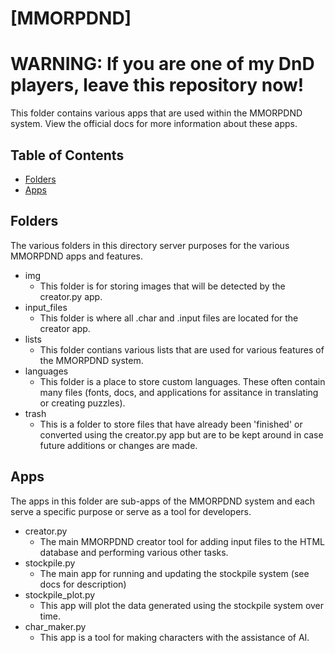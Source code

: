# [MMORPDND]

# WARNING: If you are one of my DnD players, leave this repository now!

This folder contains various apps that are used within the MMORPDND system. View the official docs for more information about these apps.
## Table of Contents

- [Folders](#folders)
- [Apps](#apps)

## Folders

The various folders in this directory server purposes for the various MMORPDND apps and features.

- img
  - This folder is for storing images that will be detected by the creator.py app.
- input_files
  - This folder is where all .char and .input files are located for the creator app.
- lists
  - This folder contians various lists that are used for various features of the MMORPDND system.
- languages
  - This folder is a place to store custom languages. These often contain many files (fonts, docs, and applications for assitance in translating or creating puzzles).
- trash
  - This is a folder to store files that have already been 'finished' or converted using the creator.py app but are to be kept around in case future additions or changes are made. 

## Apps

The apps in this folder are sub-apps of the MMORPDND system and each serve a specific purpose or serve as a tool for developers.

- creator.py
  - The main MMORPDND creator tool for adding input files to the HTML database and performing various other tasks.
- stockpile.py
  - The main app for running and updating the stockpile system (see docs for description) 
- stockpile_plot.py
  - This app will plot the data generated using the stockpile system over time.
- char_maker.py
  - This app is a tool for making characters with the assistance of AI. 
